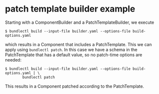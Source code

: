# patch template builder example

Starting with a ComponentBuilder and a PatchTemplateBuilder, we execute

```
$ bundlectl build --input-file builder.yaml --options-file build-options.yaml
```

which results in a Component that includes a PatchTemplate. This we can apply
using `bundlectl patch`. In this case we have a schema in the PatchTemplate that
has a default value, so no patch-time options are needed:

```
$ bundlectl build --input-file builder.yaml --options-file build-options.yaml | \
        bundlectl patch
```

This results in a Component patched according to the PatchTemplate.
